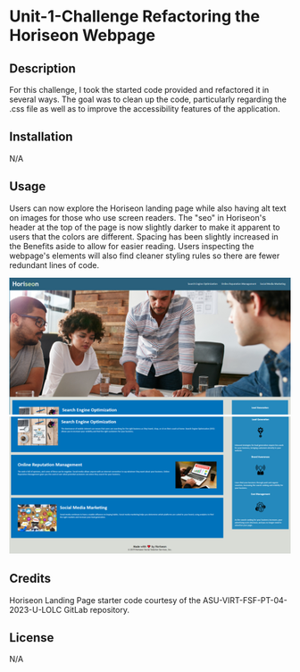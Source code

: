 # Unit-1-Challenge Refactoring the Horiseon Webpage
## Description

For this challenge, I took the started code provided and refactored it in several ways. The goal was to clean up the code, particularly regarding the .css file as well as to improve the accessibility features of the application. 

## Installation

N/A

## Usage

Users can now explore the Horiseon landing page while also having alt text on images for those who use screen readers. The "seo" in Horiseon's header at the top of the page is now slightly darker to make it apparent to users that the colors are different. Spacing has been slightly increased in the Benefits aside to allow for easier reading. Users inspecting the webpage's elements will also find cleaner styling rules so there are fewer redundant lines of code. 

![alt text](./assets/images/ReadMe-screenshot-top.PNG)
![alt text](./assets/images/ReadMe-screenshot-bottom.PNG)

## Credits

Horiseon Landing Page starter code courtesy of the ASU-VIRT-FSF-PT-04-2023-U-LOLC GitLab repository.

## License

N/A